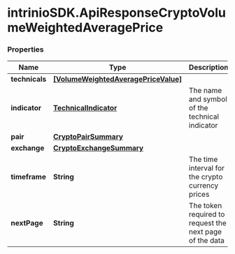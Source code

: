 # intrinioSDK.ApiResponseCryptoVolumeWeightedAveragePrice

### Properties
Name | Type | Description | Notes
------------ | ------------- | ------------- | -------------
**technicals** | [**[VolumeWeightedAveragePriceValue]**](VolumeWeightedAveragePriceValue.md) |  | [optional] 
**indicator** | [**TechnicalIndicator**](TechnicalIndicator.md) | The name and symbol of the technical indicator | [optional] 
**pair** | [**CryptoPairSummary**](CryptoPairSummary.md) |  | [optional] 
**exchange** | [**CryptoExchangeSummary**](CryptoExchangeSummary.md) |  | [optional] 
**timeframe** | **String** | The time interval for the crypto currency prices | [optional] 
**nextPage** | **String** | The token required to request the next page of the data | [optional] 


